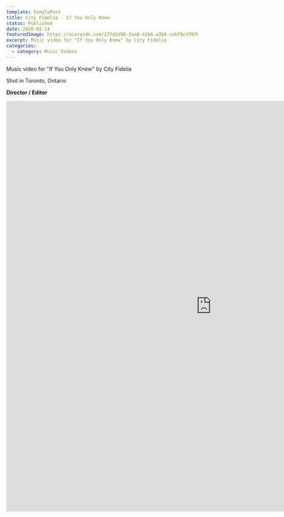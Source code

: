 ```yaml
---
template: SinglePost
title: City Fidelia - If You Only Knew
status: Published
date: 2020-02-14
featuredImage: https://ucarecdn.com/237d2d98-3aa8-41b6-a3b8-cebf8cd7970e/
excerpt: Music video for "If You Only Knew" by City Fidelia
categories:
  - category: Music Videos
---
```

Music video for "If You Only Knew" by City Fidelia

Shot in Toronto, Ontario

**Director / Editor**

<iframe src="https://player.vimeo.com/video/381183017?h=a66c6e6e2a&amp;title=0&amp;byline=0&amp;portrait=0&amp;speed=0&amp;badge=0&amp;autopause=0&amp;player_id=0&amp;app_id=58479" width="1080" height="1080" frameborder="0" allow="autoplay; fullscreen; picture-in-picture" allowfullscreen title="City Fidelia - If You Only Knew (Music Video, 2020)"></iframe>